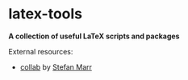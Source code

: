 # latex-tools

**A collection of useful LaTeX scripts and packages**

External resources:
* [collab](https://github.com/smarr/collab.sty) by [Stefan Marr](https://github.com/smarr)

